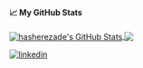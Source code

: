 #### &#x1f4c8; My GitHub Stats

<a href="https://github.com/FrenchCisco">
  <img align="center" src="https://github-readme-stats.vercel.app/api?username=frenchcisco&show_icons=true&line_height=33&count_private=true&theme=dark" alt="hasherezade's GitHub Stats" />
</a>

<a href="https://github.com/FrenchCisco">
  <img align="center" src="https://github-readme-stats.vercel.app/api/top-langs/?username=frenchcisco&&hide=cmake&langs_count=4&line_height=35&theme=dark" />
</a>


[![linkedin](https://i.postimg.cc/bYbWR1pS/linkedin-1.png)](https://www.linkedin.com/in/juan-rubio-ab5a04200/)
